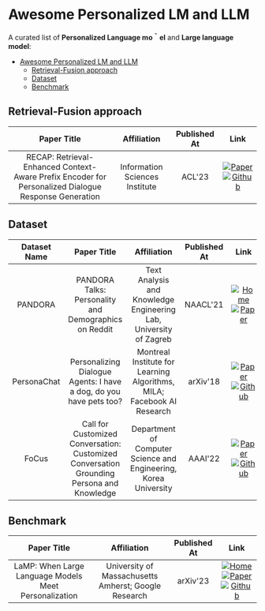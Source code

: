 # Awesome Personalized LM and LLM

A curated list of **Personalized Language mo｀el** and **Large language model**:
- [Awesome Personalized LM and LLM](#awesome-personalized-lm-and-llm)
  - [Retrieval-Fusion approach](#retrieval-fusion-approach)
  - [Dataset](#dataset)
  - [Benchmark](#benchmark)

## Retrieval-Fusion approach
|                                             Paper Title                                              |          Affiliation           | Published At |                                                                                                              Link                                                                                                              |
| :--------------------------------------------------------------------------------------------------: | :----------------------------: | :----------: | :----------------------------------------------------------------------------------------------------------------------------------------------------------------------------------------------------------------------------: |
| RECAP: Retrieval-Enhanced Context-Aware Prefix Encoder for Personalized Dialogue Response Generation | Information Sciences Institute |    ACL'23    | [![Paper](https://img.shields.io/badge/Paper-blue)](https://arxiv.org/abs/2306.07206) [![Github](https://img.shields.io/github/stars/isi-nlp/RECAP.svg?style=social&label=Github)](https://github.com/isi-nlp/RECAP/tree/main) |

## Dataset
| Dataset Name | Paper Title | Affiliation | Published At | Link |
| :---------: | :---------: | :---------: | :----------: | :--: |
PANDORA | PANDORA Talks: Personality and Demographics on Reddit | Text Analysis and Knowledge Engineering Lab, University of Zagreb            |  NAACL'21            | [![Home](https://img.shields.io/badge/Home-red)](https://psy.takelab.fer.hr/datasets/all/pandora/) [![Paper](https://img.shields.io/badge/Paper-blue)](https://arxiv.org/abs/2004.04460) |
PersonaChat | Personalizing Dialogue Agents: I have a dog, do you have pets too? | Montreal Institute for Learning Algorithms, MILA; Facebook AI Research            |  arXiv'18            | [![Paper](https://img.shields.io/badge/Paper-blue)](https://arxiv.org/abs/1801.07243)[![Github](https://img.shields.io/github/stars/facebookresearch/ParlAI.svg?style=social&label=Github)](https://github.com/facebookresearch/ParlAI/tree/personachat/projects/personachat) |
FoCus | Call for Customized Conversation: Customized Conversation Grounding Persona and Knowledge | Department of Computer Science and Engineering, Korea University            |  AAAI'22            | [![Paper](https://img.shields.io/badge/Paper-blue)](https://arxiv.org/abs/2112.08619)[![Github](https://img.shields.io/github/stars/pkchat-focus/FoCus.svg?style=social&label=Github)](https://github.com/pkchat-focus/FoCus) |

## Benchmark
|                      Paper Title                      |                     Affiliation                      | Published At |                                                                                                                                      Link                                                                                                                                      |
| :---------------------------------------------------: | :--------------------------------------------------: | :----------: | :----------------------------------------------------------------------------------------------------------------------------------------------------------------------------------------------------------------------------------------------------------------------------: |
| LaMP: When Large Language Models Meet Personalization | University of Massachusetts Amherst; Google Research |   arXiv'23   | [![Home](https://img.shields.io/badge/Home-red)](https://lamp-benchmark.github.io/) [![Paper](https://img.shields.io/badge/Paper-blue)](https://arxiv.org/abs/2304.11406) [![Github](https://img.shields.io/github/stars/LaMP-Benchmark/LaMP.svg?style=social&label=Github)](https://github.com/LaMP-Benchmark/LaMP) |
